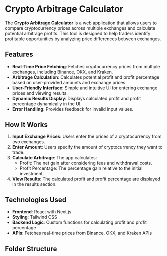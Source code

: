 # Crypto Arbitrage Calculator

The **Crypto Arbitrage Calculator** is a web application that allows users to compare cryptocurrency prices across multiple exchanges and calculate potential arbitrage profits. This tool is designed to help traders identify profitable opportunities by analyzing price differences between exchanges.

## Features

- **Real-Time Price Fetching**: Fetches cryptocurrency prices from multiple exchanges, including Binance, OKX, and Kraken.
- **Arbitrage Calculation**: Calculates potential profit and profit percentage based on user-provided amounts and exchange prices.
- **User-Friendly Interface**: Simple and intuitive UI for entering exchange prices and viewing results.
- **Dynamic Results Display**: Displays calculated profit and profit percentage dynamically in the UI.
- **Error Handling**: Provides feedback for invalid input values.

## How It Works

1. **Input Exchange Prices**: Users enter the prices of a cryptocurrency from two exchanges.
2. **Enter Amount**: Users specify the amount of cryptocurrency they want to trade.
3. **Calculate Arbitrage**: The app calculates:
   - Profit: The net gain after considering fees and withdrawal costs.
   - Profit Percentage: The percentage gain relative to the initial investment.
4. **View Results**: The calculated profit and profit percentage are displayed in the results section.

## Technologies Used

- **Frontend**: React with Next.js
- **Styling**: Tailwind CSS
- **Backend Logic**: Custom functions for calculating profit and profit percentage
- **APIs**: Fetches real-time prices from Binance, OKX, and Kraken APIs

## Folder Structure
